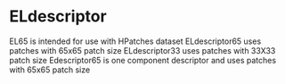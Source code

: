 # ELdescriptor
EL65 is intended for use with HPatches dataset
ELdescriptor65 uses patches with 65x65 patch size 
ELdescriptor33 uses patches with 33X33 patch size
Edescriptor65 is one component descriptor and uses patches with 65x65 patch size
